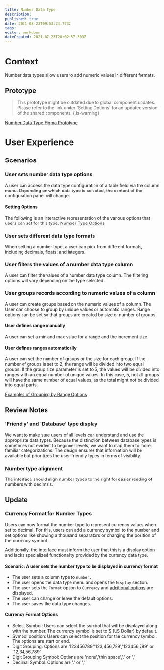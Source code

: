 ```yaml
---
title: Number Data Type
description: 
published: true
date: 2021-08-23T09:53:24.773Z
tags: 
editor: markdown
dateCreated: 2021-07-23T20:02:57.303Z
---
```


# Context

Number data types allow users to add numeric values in different formats.

## Prototype

> This prototype might be outdated due to global component updates. Please refer to the link under 'Setting Options' for an updated version of the shared components.
{.is-warning}

[Number Data Type Figma Prototype](https://www.figma.com/proto/Uaf1ntcldzK2U41Jhw6vS2/Mathesar-MVP?page-id=3043%3A25937&node-id=3118%3A23009&viewport=-201%2C-496%2C0.35054445266723633&scaling=contain&starting-point-node-id=3118%3A23009)

# User Experience

## Scenarios

### User sets number data type options

A user can access the data type configuration of a table field via the column menu. Depending on which data type is selected, the content of the configuration panel will change.

#### Setting Options

The following is an interactive representation of the various options that users can set for this type:
[Number Type Options](https://www.figma.com/proto/Uaf1ntcldzK2U41Jhw6vS2/Mathesar-MVP?page-id=4260%3A37440&node-id=4270%3A39634&viewport=324%2C48%2C0.21&scaling=contain&starting-point-node-id=4270%3A39634&show-proto-sidebar=1)

### User sets different data type formats

When setting a number type, a user can pick from different formats, including decimals, floats, and integers.

### User filters the values of a number data type column

A user can filter the values of a number data type column. The filtering options will vary depending on the type selected. 

### User groups records according to numeric values of a column

A user can create groups based on the numeric values of a column. The User can choose to group by unique values or automatic ranges. Range options can be set so that groups are created by size or number of groups.

#### User defines range manually

A user can set a min and max value for a range and the increment size.

#### User defines ranges automatically
A user can set the number of groups or the size for each group. If the number of groups is set to 2, the range will be divided into two equal groups. If the group size parameter is set to 5, the values will be divided into ranges with an equal number of unique values. In this case, 5, not all groups will have the same number of equal values, as the total might not be divided into equal parts.

[Examples of Grouping by Range Options](https://www.figma.com/proto/Uaf1ntcldzK2U41Jhw6vS2/Mathesar-MVP?page-id=3458%3A26001&node-id=3469%3A27264&viewport=69%2C76%2C0.7793133854866028&scaling=min-zoom)

## Review Notes

### 'Friendly' and 'Database' type display

We want to make sure users of all levels can understand and use the appropriate data types. Because the distinction between database types is sometimes not evident to beginner levels, we want to map them to more familiar categorizations. The design ensures that information will be available but prioritizes the user-friendly types in terms of visibility.

### Number type alignment

The interface should align number types to the right for easier reading of numbers with decimals.

## Update

### Currency Format for Number Types

Users can now format the number type to represent currency values when set to decimal. For this, users can add a currency symbol to the number and set options like showing a thousand separators or changing the position of the currency symbol.

Additionally, the interface must inform the user that this is a display option and lacks specialized functionality provided by the currency data type.

#### Scenario: A user sets the number type to be displayed in currency format

- The user sets a column type to `number.`
- The user opens the data type menu and opens the `Display` section.
- The user sets the `Format` option to `Currency` and [additional options](#currency_format_options) are displayed.
- The user can change or leave the default options.
- The user saves the data type changes.

#### Currency Format Options

- Select Symbol: Users can select the symbol that will be displayed along with the number. The currency symbol is set to $ (US Dollar) by default.
- Symbol position: Users can select the position for the currency symbol. The options are start or end.
- Digit Grouping: Options are '123456789','123,456,789','123456,789' or '12,34,56,789'
- Digit Grouping Symbol: Options are 'none','thin space','.' or ','
- Decimal Symbol: Options are '.' or ','
